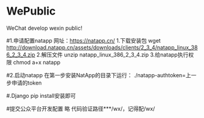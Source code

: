 # WePublic
WeChat develop  wexin public!

#1.申请配置natapp
网址：https://natapp.cn/
1.下载安装包
wget http://download.natapp.cn/assets/downloads/clients/2_3_4/natapp_linux_386_2_3_4.zip
2.解压文件
unzip natapp_linux_386_2_3_4.zip
3.给natapp执行权限
chmod a+x natapp

#2.启动natapp
在第一步安装NatApp的目录下运行：
./natapp-authtoken=上一步申请的token

#.Django
pip install安装即可

#提交公众平台开发配置
略
代码验证路径***/wx/，记得配/wx/



